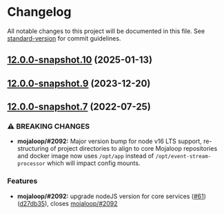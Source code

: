 # Changelog

All notable changes to this project will be documented in this file. See [standard-version](https://github.com/conventional-changelog/standard-version) for commit guidelines.

## [12.0.0-snapshot.10](https://github.com/mojaloop/event-stream-processor/compare/v12.0.0-snapshot.9...v12.0.0-snapshot.10) (2025-01-13)

## [12.0.0-snapshot.9](https://github.com/mojaloop/event-stream-processor/compare/v12.0.0-snapshot.8...v12.0.0-snapshot.9) (2023-12-20)

## [12.0.0-snapshot.7](https://github.com/mojaloop/event-stream-processor/compare/v12.0.0-snapshot.6...v12.0.0-snapshot.7) (2022-07-25)


### ⚠ BREAKING CHANGES

* **mojaloop/#2092:** Major version bump for node v16 LTS support, re-structuring of project directories to align to core Mojaloop repositories and docker image now uses `/opt/app` instead of `/opt/event-stream-processor` which will impact config mounts.

### Features

* **mojaloop/#2092:** upgrade nodeJS version for core services ([#61](https://github.com/mojaloop/event-stream-processor/issues/61)) ([d27db35](https://github.com/mojaloop/event-stream-processor/commit/d27db3501b415ca54d89e8389808dd11b9ca3ab3)), closes [mojaloop/#2092](https://github.com/mojaloop/project/issues/2092)
